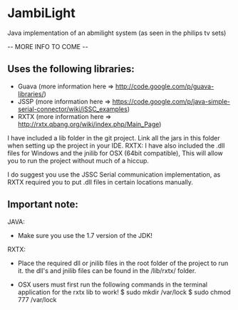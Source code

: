 JambiLight
==========

Java implementation of an abmilight system (as seen in the philips tv sets)

-- MORE INFO TO COME --


Uses the following libraries:
---------------------------------
- Guava (more information here => http://code.google.com/p/guava-libraries/)
- JSSP (more information here => https://code.google.com/p/java-simple-serial-connector/wiki/jSSC_examples)
- RXTX (more information here => http://rxtx.qbang.org/wiki/index.php/Main_Page)

I have included a lib folder in the git project. Link all the jars in this folder when setting up the project in your IDE.
RXTX:
I have also included the .dll files for Windows and the jnilib for OSX (64bit compatible), This will allow you to run the project without much of a hiccup.

I do suggest you use the JSSC Serial communication implementation, as RXTX required you to put .dll files in certain locations manually.

Important note:
---------------------------------
JAVA:
- Make sure you use the 1.7 version of the JDK!

RXTX:
- Place the required dll or jnilib files in the root folder of the project to run it.
the dll's and jnilib files can be found in the /lib/rxtx/ folder.

- OSX users must first run the following commands in the terminal application for the rxtx lib to work!
$ sudo mkdir /var/lock
$ sudo chmod 777 /var/lock